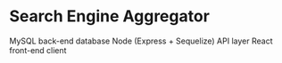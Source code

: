 # Search Engine Aggregator

MySQL back-end database
Node (Express + Sequelize) API layer
React front-end client
